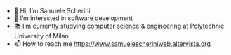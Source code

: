 - 👋 Hi, I’m Samuele Scherini
- 👀 I’m interested in software development
- 📚 I’m currently studying computer science & engineering at Polytechnic University of Milan
- 📫 How to reach me https://www.samuelescheriniweb.altervista.org

<!---
SamueleScherini/SamueleScherini is a ✨ special ✨ repository because its `README.md` (this file) appears on your GitHub profile.
You can click the Preview link to take a look at your changes.
--->
